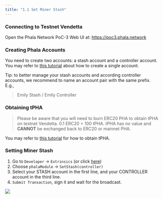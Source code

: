 ```yaml
---
title: "1.1 Set Miner Stash"
---
```


### Connecting to Testnet Vendetta

Open the Phala Network PoC-3 Web UI at: <https://poc3.phala.network>

### Creating Phala Accounts

You need to create two accounts: a stash account and a controller account. You may refer to [this tutorial](https://forum.phala.network/t/how-to-create-a-phala-account-on-testnet-vendetta/1253) about how to create a single account.

Tip: to better manage your stash accounts and according controller accounts, we recommend to name an account pair with the same prefix. E.g.,

> Emily Stash / Emily Controller

### Obtaining tPHA

> Please be aware that you will need to burn ERC20 PHA to obtain tPHA on testnet Vendetta. 0.1 ERC20 = 100 tPHA. tPHA has no value and **CANNOT** be exchanged back to ERC20 or mainnet PHA.

You may refer to [this tutorial](https://forum.phala.network/t/how-to-obtain-tpha-on-testnet-vendetta/1254) for how to obtain tPHA.

### Setting Miner Stash

1. Go to `Developer` → `Extrinsics` (or click [here](https://poc3.phala.network/#/extrinsics))
2. Choose `phalaModule`  →  `SetStash(controller)`
3. Select your STASH account in the first line, and your CONTROLLER account in the third line.
4. `Submit Transaction`, sign it and wait for the broadcast.

![](/images/docs/poc3/1.3.png)
